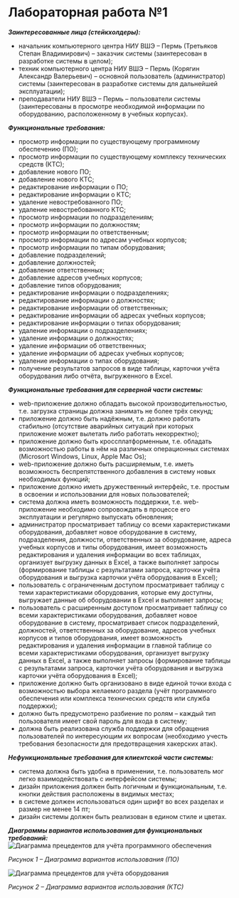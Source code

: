 # Лабораторная работа №1

___Заинтересованные лица (стейкхолдеры):___
-	начальник компьютерного центра НИУ ВШЭ – Пермь (Третьяков Степан Владимирович) – заказчик системы (заинтересован в разработке системы в целом);
-	техник компьютерного центра НИУ ВШЭ – Пермь (Корягин Александр Валерьевич) – основной пользователь (администратор) системы (заинтересован в разработке системы для дальнейшей эксплуатации);
-	преподаватели НИУ ВШЭ – Пермь – пользователи системы (заинтересованы в просмотре необходимой информации по оборудованию, расположенному в учебных корпусах).

___Функциональные требования:___
- просмотр информации по существующему программному обеспечению (ПО);
- просмотр информации по существующему комплексу технических средств (КТС);
- добавление нового ПО;
- добавление нового КТС;
- редактирование информации о ПО;
- редактирование информации о КТС;
- удаление невостребованного ПО;
- удаление невостребованного КТС;
- просмотр информации по подразделениям;
- просмотр информации по должностям;
- просмотр информации по ответственным;
- просмотр информации по адресам учебных корпусов;
- просмотр информации по типам оборудования;
- добавление подразделений;
- добавление должностей;
- добавление ответственных;
- добавление адресов учебных корпусов;
- добавление типов оборудования;
- редактирование информации о подразделениях;
- редактирование информации о должностях;
- редактирование информации об ответственных;
- редактирование информации об адресах учебных корпусов;
- редактирование информации о типах оборудования;
- удаление информации о подразделениях;
- удаление информации о должностях;
- удаление информации об ответственных;
- удаление информации об адресах учебных корпусов;
- удаление информации о типах оборудования;
- получение результатов запросов в виде таблицы, карточки учёта оборудования либо отчёта, выгруженного в Excel.

___Функциональные требования для серверной части системы:___
*	web-приложение должно обладать высокой производительностью, т.е. загрузка страницы должна занимать не более трёх секунд;
*	приложение должно быть надёжным, т.е. должно работать стабильно (отсутствие аварийных ситуаций при которых приложение может вылетать либо работать некорректно);
*	приложение должно быть кроссплатформенным, т.е. обладать возможностью работы в нём на различных операционных системах (Microsort Windows, Linux, Apple Mac Os);
*	web-приложение должно быть расширяемым, т.е. иметь возможность беспрепятственного добавления в систему новых необходимых функций;
*	приложение должно иметь дружественный интерфейс, т.е. простым в освоении и использовании для новых пользователей;
*	система должна иметь возможность поддержки, т.е. web-приложение необходимо сопровождать в процессе его эксплуатации и регулярно выпускать обновления;
*	администратор просматривает таблицу со всеми характеристиками оборудования, добавляет новое оборудование в систему, подразделения, должности, ответственных за оборудование, адреса учебных корпусов и типы оборудования, имеет возможность редактирования и удаления информации во всех таблицах, организует выгрузку данных в Excel, а также выполняет запросы (формирование таблицы с результатами запроса, карточки учёта оборудования и выгрузка карточки учёта оборудования в Excel);
* пользователь с ограниченным доступом просматривает таблицу с теми характеристиками оборудования, которые ему доступны, выгружает данные об оборудовании в Excel и выполняет запросы;
* пользователь с расширенным доступом просматривает таблицу со всеми характеристиками оборудования, добавляет новое оборудование в систему, просматривает список подразделений, должностей, ответственных за оборудование, адресов учебных корпусов и типов оборудования, имеет возможность редактирования и удаления информации в главной таблице со всеми характеристиками оборудования, организует выгрузку данных в Excel, а также выполняет запросы (формирование таблицы с результатами запроса, карточки учёта оборудования и выгрузка карточки учёта оборудования в Excel);
* приложение должно быть организовано в виде единой точки входа с возможностью выбора желаемого раздела (учёт программного обеспечения или комплекса технических средств или служба поддержки);
* должно быть предусмотрено разбиение по ролям – каждый тип пользователя имеет свой пароль для входа в систему;
* должна быть реализована служба поддержки для обращения пользователей по интересующим их вопросам (необходимо учесть требования безопасности для предотвращения хакерских атак).

___Нефункциональные требования для клиентской части системы:___
- система должна быть удобна в применении, т.е. пользователь мог легко взаимодействовать с интерфейсом системы;
- дизайн приложения должен быть логичным и функциональным, т.е. кнопки действия расположены в видимых местах;
- в системе должен использоваться один шрифт во всех разделах и размер не менее 14 пт;
- дизайн системы должен быть реализован в едином стиле и цветах.

___Диаграммы вариантов использования для функциональных требований:___
![Диаграмма прецедентов для учёта программного обеспечения](https://github.com/Vadim-Charming-Concerts/HSE_Labs_Software_Architecture_/assets/100124384/6eeca759-7c4b-4172-8868-07d26daa3dbf)
 
_Рисунок 1 – Диаграмма вариантов использования (ПО)_

![Диаграмма прецедентов для учёта оборудования](https://github.com/Vadim-Charming-Concerts/HSE_Labs_Software_Architecture_/assets/100124384/be719379-93ab-453a-bfd1-808bbc826dc1)

_Рисунок 2 – Диаграмма вариантов использования (КТС)_
